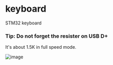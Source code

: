 # keyboard
STM32 keyboard

### Tip: Do not forget the resister on USB D+
It's about 1.5K in full speed mode.

![image](https://github.com/hhhhc-da/keyboard/blob/main/keyboard.jpg)
